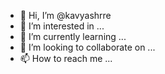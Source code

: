 - 👋 Hi, I’m @kavyashrre
- 👀 I’m interested in ...
- 🌱 I’m currently learning ...
- 💞️ I’m looking to collaborate on ...
- 📫 How to reach me ...

<!---
kavyashrre/kavyashrre is a ✨ special ✨ repository because its `README.md` (this file) appears on your GitHub profile.
You can click the Preview link to take a look at your changes.
--->
